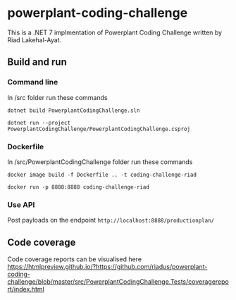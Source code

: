 # powerplant-coding-challenge
This is a .NET 7 implmentation of Powerplant Coding Challenge written by Riad Lakehal-Ayat.
## Build and run

### Command line
In /src folder run these commands

`dotnet build PowerplantCodingChallenge.sln`

`dotnet run --project PowerplantCodingChallenge/PowerplantCodingChallenge.csproj`
### Dockerfile
In /src/PowerplantCodingChallenge folder run these commands

`docker image build -f Dockerfile .. -t coding-challenge-riad`

`docker run -p 8888:8888 coding-challenge-riad`
### Use API
Post payloads on the endpoint `http://localhost:8888/productionplan/`

## Code coverage
Code coverage reports can be visualised here 
https://htmlpreview.github.io/?https://github.com/riadus/powerplant-coding-challenge/blob/master/src/PowerplantCodingChallenge.Tests/coveragereport/index.html